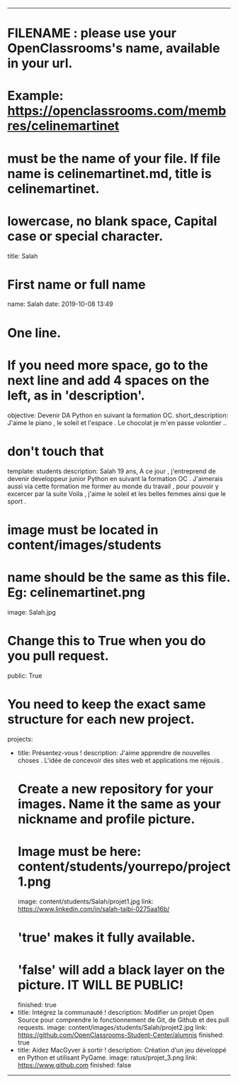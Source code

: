 ---

# FILENAME : please use your OpenClassrooms's name, available in your url.
# Example: https://openclassrooms.com/membres/celinemartinet
# must be the name of your file. If file name is celinemartinet.md, title is celinemartinet.
# lowercase, no blank space, Capital case or special character.
title: Salah

# First name or full name
name: Salah
date: 2019-10-08 13:49

# One line.
# If you need more space, go to the next line and add 4 spaces on the left, as in 'description'.
objective: Devenir DA Python en suivant la formation OC.
short_description: J'aime le piano , le soleil et l'espace . Le chocolat je m'en passe volontier ..

# don't touch that
template: students
description: Salah 19 ans,
A ce jour , j'entreprend de devenir developpeur junior Python en suivant la formation OC .
J'aimerais aussi via cette formation me former au monde du travail , pour pouvoir y excercer par la suite 
Voila , j'aime le soleil et les belles femmes ainsi que le sport .


# image must be located in content/images/students
# name should be the same as this file. Eg: celinemartinet.png
image: Salah.jpg

# Change this to True when you do you pull request.
public: True

# You need to keep the exact same structure for each new project.
projects:
  - title: Présentez-vous !
    description: J'aime apprendre de nouvelles choses . L'idée de concevoir des sites web et applications me réjouis .
    # Create a new repository for your images. Name it the same as your nickname and profile picture.
    # Image must be here: content/students/yourrepo/project1.png
    image: content/students/Salah/projet1.jpg
    link: https://www.linkedin.com/in/salah-taibi-0275aa16b/
    # 'true' makes it fully available.
    # 'false' will add a black layer on the picture. IT WILL BE PUBLIC!
    finished: true
  - title: Intégrez la communauté !
    description: Modifier un projet Open Source pour comprendre le fonctionnement de Git, de Github et des pull requests. 
    image: content/images/students/Salah/projet2.jpg
    link: https://github.com/OpenClassrooms-Student-Center/alumnis
    finished: true
  - title: Aidez MacGyver à sortir !
    description: Création d’un jeu développé en Python et utilisant PyGame.
    image: ratus/projet_3.png
    link: https://www.github.com
    finished: false
---